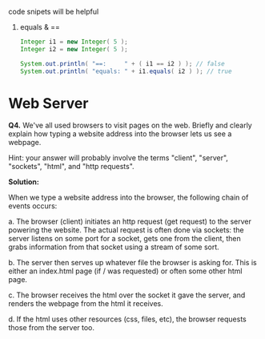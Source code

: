 code snipets will be helpful

1. equals & ==

   ```java
   Integer i1 = new Integer( 5 );
   Integer i2 = new Integer( 5 );
   
   System.out.println( "==:     " + ( i1 == i2 ) ); // false
   System.out.println( "equals: " + i1.equals( i2 ) ); // true
   ```


# Web Server

**Q4.** We've all used browsers to visit pages on the web. Briefly and clearly explain how typing a website address into the browser lets us see a webpage.

Hint: your answer will probably involve the terms "client", "server", "sockets", "html", and "http requests".

**Solution:**

When we type a website address into the browser, the following chain of events occurs:

a. The browser (client) initiates an http request (get request) to the server powering the website. The actual request is often done via sockets: the server listens on some port for a socket, gets one from the client, then grabs information from that socket using a stream of some sort.

b. The server then serves up whatever file the browser is asking for. This is either an index.html page (if / was requested) or often some other html page.

c. The browser receives the html over the socket it gave the server, and renders the webpage from the html it receives.

d. If the html uses other resources (css, files, etc), the browser requests those from the server too.